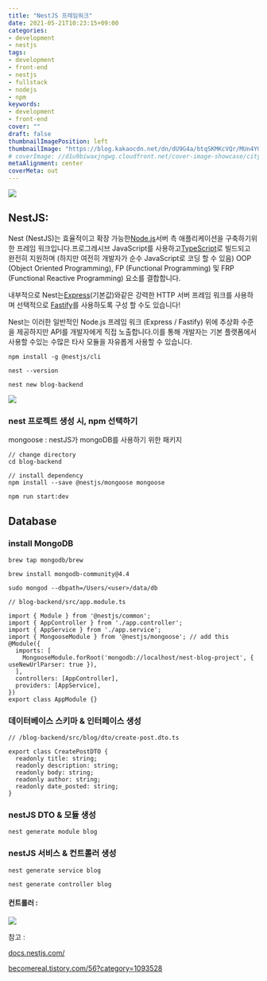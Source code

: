 ```yaml
---
title: "NestJS 프레임워크"
date: 2021-05-21T10:23:15+09:00
categories: 
- development
- nestjs
tags: 
- development
- front-end
- nestjs
- fullstack
- nodejs
- npm
keywords: 
- development
- front-end
cover: ""
draft: false
thumbnailImagePosition: left
thumbnailImage: "https://blog.kakaocdn.net/dn/dU9G4a/btqSKMKcVQr/MUn4YGbhr6gae83cSs6LCk/img.png"
# coverImage: //d1u9biwaxjngwg.cloudfront.net/cover-image-showcase/city.jpg
metaAlignment: center
coverMeta: out
---
```


<!--toc-->

![](https://blog.kakaocdn.net/dn/dU9G4a/btqSKMKcVQr/MUn4YGbhr6gae83cSs6LCk/img.png)
## NestJS:

Nest (NestJS)는 효율적이고 확장 가능한[Node.js](https://nodejs.org/)서버 측 애플리케이션을 구축하기위한 프레임 워크입니다.프로그레시브 JavaScript를 사용하고[TypeScript](http://www.typescriptlang.org/)로 빌드되고 완전히 지원하며 (하지만 여전히 개발자가 순수 JavaScript로 코딩 할 수 있음) OOP (Object Oriented Programming), FP (Functional Programming) 및 FRP (Functional Reactive Programming) 요소를 결합합니다.

내부적으로 Nest는[Express](https://expressjs.com/)(기본값)와같은 강력한 HTTP 서버 프레임 워크를 사용하며 선택적으로 [Fastify](https://github.com/fastify/fastify)를 사용하도록 구성 할 수도 있습니다!

Nest는 이러한 일반적인 Node.js 프레임 워크 (Express / Fastify) 위에 추상화 수준을 제공하지만 API를 개발자에게 직접 노출합니다.이를 통해 개발자는 기본 플랫폼에서 사용할 수있는 수많은 타사 모듈을 자유롭게 사용할 수 있습니다.

```
npm install -g @nestjs/cli

nest --version

nest new blog-backend
```

![](https://img1.daumcdn.net/thumb/R1280x0/?scode=mtistory2&fname=https%3A%2F%2Fblog.kakaocdn.net%2Fdn%2FcMiXnd%2Fbtq3VhMnbBt%2FgkQzODtQMgfJcivYOSwZOK%2Fimg.png)

### nest 프로젝트 생성 시, npm 선택하기

mongoose : nestJS가 mongoDB를 사용하기 위한 패키지

```
// change directory
cd blog-backend

// install dependency
npm install --save @nestjs/mongoose mongoose

npm run start:dev

```

## Database 

### install MongoDB 

```
brew tap mongodb/brew

brew install mongodb-community@4.4

sudo mongod --dbpath=/Users/<user>/data/db

```

```
// blog-backend/src/app.module.ts

import { Module } from '@nestjs/common';
import { AppController } from './app.controller';
import { AppService } from './app.service';
import { MongooseModule } from '@nestjs/mongoose'; // add this
@Module({
  imports: [
    MongooseModule.forRoot('mongodb://localhost/nest-blog-project', { useNewUrlParser: true }),
  ],
  controllers: [AppController],
  providers: [AppService],
})
export class AppModule {}
```

### 데이터베이스 스키마 & 인터페이스 생성

```
// /blog-backend/src/blog/dto/create-post.dto.ts

export class CreatePostDTO {
  readonly title: string;
  readonly description: string;
  readonly body: string;
  readonly author: string;
  readonly date_posted: string;
}
```

### nestJS DTO & 모듈 생성

```
nest generate module blog
```

### nestJS 서비스 & 컨트롤러 생성

```
nest generate service blog

nest generate controller blog
```

#### 컨트롤러 :

![](https://img1.daumcdn.net/thumb/R1280x0/?scode=mtistory2&fname=https%3A%2F%2Fblog.kakaocdn.net%2Fdn%2FvVU7h%2Fbtq3YMx8KTb%2FoN9KqyWXCyJSYkzj1cs4b1%2Fimg.png)

참고 :

[docs.nestjs.com/](https://docs.nestjs.com/)

[becomereal.tistory.com/56?category=1093528](https://becomereal.tistory.com/56?category=1093528)
